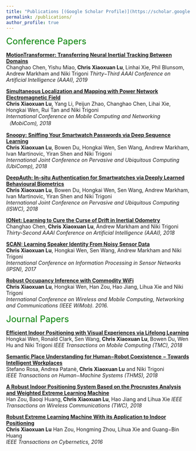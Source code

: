 ```yaml
---
title: "Publications [(Google Scholar Profile)](https://scholar.google.co.uk/citations?user=idu78-EAAAAJ&hl=en)"
permalink: /publications/
author_profile: true
---
```


<font size="5" color="green">Conference Papers</font>

<b>[MotionTransformer: Transferring Neural Inertial Tracking Between Domains](https://christopherlu.github.io/publications/motiontransformer)</b> <br>
Changhao Chen‚ Yishu Miao‚ <b>Chris Xiaoxuan Lu</b>‚ Linhai Xie‚ Phil Blunsom‚ Andrew Markham and Niki Trigoni
<i> Thirty−Third AAAI Conference on Artificial Intelligence (AAAI), 2019 </i>

<b>[Simultaneous Localization and Mapping with Power Network Electromagnetic Field](https://christopherlu.github.io/publications/emrslam)</b> <br>
<b>Chris Xiaoxuan Lu</b>, Yang Li, Peijun Zhao, Changhao Chen, Lihai Xie, Hongkai Wen, Rui Tan and Niki Trigoni <br>
<i> International Conference on Mobile Computing and Networking（MobiCom), 2018 </i>

<b>[Snoopy: Sniffing Your Smartwatch Passwords via Deep Sequence Learning](https://christopherlu.github.io/publications/snoopy)</b> <br>
<b>Chris Xiaoxuan Lu</b>, Bowen Du, Hongkai Wen, Sen Wang, Andrew Markham, Ivan Martinovic, Yiran Shen and Niki Trigoni <br>
<i> International Joint Conference on Pervasive and Ubiquitous Computing (UbiComp), 2018 </i>

<b>[DeepAuth: In-situ Authentication for Smartwatches via Deeply Learned Behavioural Biometrics](https://christopherlu.github.io/publications/deepauth)</b> <br>
<b>Chris Xiaoxuan Lu</b>, Bowen Du, Hongkai Wen, Sen Wang, Andrew Markham, Ivan Martinovic, Yiran Shen and Niki Trigoni <br>
<i> International Joint Conference on Pervasive and Ubiquitous Computing (ISWC), 2018 </i>

<b>[IONet: Learning to Cure the Curse of Drift in Inertial Odometry](https://christopherlu.github.io/publications/ionet)</b> <br>
Changhao Chen‚ <b>Chris Xiaoxuan Lu</b>‚ Andrew Markham and Niki Trigoni
<i> Thirty-Second AAAI Conference on Artificial Intelligence (AAAI), 2018 </i>

<b>[SCAN: Learning Speaker Identity From Noisy Sensor Data](https://christopherlu.github.io/publications/scan)</b> <br>
<b>Chris Xiaoxuan Lu</b>, Hongkai Wen, Sen Wang, Andrew Markham and Niki Trigoni <br>
<i> International Conference on Information Processing in Sensor Networks (IPSN), 2017 </i>

<b>[Robust Occupancy Inference with Commodity WiFi](https://christopherlu.github.io/publications/wipin)</b> <br>
<b>Chris Xiaoxuan Lu</b>‚ Hongkai Wen‚ Han Zou‚ Hao Jiang‚ Lihua Xie and Niki Trigoni <br>
<i> International Conference on Wireless and Mobile Computing‚ Networking and Communications (IEEE WiMob). 2016. </i>

<!-- <p style='color:green'>## Journal Papers</p> -->

<font size="5" color="green">Journal Papers</font>

<b>[Efficient Indoor Positioning with Visual Experiences via Lifelong Learning](https://christopherlu.github.io/publications/tmc18)</b> <br>
Hongkai Wen‚ Ronald Clark‚ Sen Wang‚ <b>Chris Xiaoxuan Lu</b>‚ Bowen Du‚ Wen Hu and Niki Trigoni
<i> IEEE Transactions on Mobile Computing (TMC), 2018 </i>

<b>[Semantic Place Understanding for Human−Robot Coexistence − Towards Intelligent Workplaces](https://christopherlu.github.io/publications/thms18)</b> <br>
Stefano Rosa‚ Andrea Patanè‚ <b>Chris Xiaoxuan Lu</b> and Niki Trigoni <br>
<i> IEEE Transactions on Human−Machine Systems (THMS), 2018 </i>

<b>[A Robust Indoor Positioning System Based on the Procrustes Analysis and Weighted Extreme Learning Machine](https://christopherlu.github.io/publications/twc16)</b> <br>
Han Zou‚ Baoqi Huang‚ <b>Chris Xiaoxuan Lu</b>‚ Hao Jiang and Lihua Xie
<i> IEEE Transactions on Wireless Communications (TWC), 2018 </i>

<b>[Robust Extreme Learning Machine With its Application to Indoor Positioning](https://christopherlu.github.io/publications/tc16)</b> <br>
<b>Chris Xiaoxuan Lu</b> Han Zou‚ Hongming Zhou‚ Lihua Xie and Guang−Bin Huang<br>
<i> IEEE Transactions on Cybernetics, 2016 </i>




